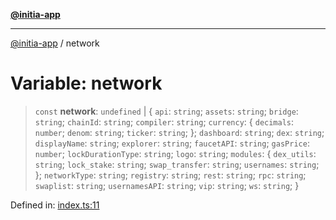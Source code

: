 [**@initia-app**](../constants.md)

***

[@initia-app](../constants.md) / network

# Variable: network

> `const` **network**: `undefined` \| \{ `api`: `string`; `assets`: `string`; `bridge`: `string`; `chainId`: `string`; `compiler`: `string`; `currency`: \{ `decimals`: `number`; `denom`: `string`; `ticker`: `string`; \}; `dashboard`: `string`; `dex`: `string`; `displayName`: `string`; `explorer`: `string`; `faucetAPI`: `string`; `gasPrice`: `number`; `lockDurationType`: `string`; `logo`: `string`; `modules`: \{ `dex_utils`: `string`; `lock_stake`: `string`; `swap_transfer`: `string`; `usernames`: `string`; \}; `networkType`: `string`; `registry`: `string`; `rest`: `string`; `rpc`: `string`; `swaplist`: `string`; `usernamesAPI`: `string`; `vip`: `string`; `ws`: `string`; \}

Defined in: [index.ts:11](https://github.com/hanwong/app-v2/blob/81e68e88090ddc2ab26b9b4b48b4c48725303c75/app/constants/network/index.ts#L11)

